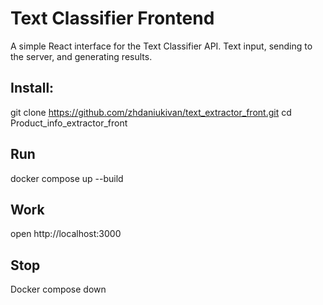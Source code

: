 # Text Classifier Frontend

A simple React interface for the Text Classifier API. Text input, sending to the server, and generating results.

## Install:
git clone https://github.com/zhdaniukivan/text_extractor_front.git
cd Product_info_extractor_front

## Run

docker compose up --build

## Work

open http://localhost:3000

## Stop

Docker compose down